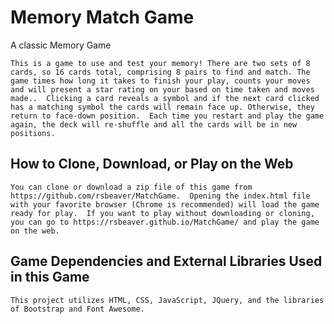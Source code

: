 # Memory Match Game

  A classic Memory Game

    This is a game to use and test your memory! There are two sets of 8 cards, so 16 cards total, comprising 8 pairs to find and match. The game times how long it takes to finish your play, counts your moves and will present a star rating on your based on time taken and moves made..  Clicking a card reveals a symbol and if the next card clicked has a matching symbol the cards will remain face up. Otherwise, they return to face-down position.  Each time you restart and play the game again, the deck will re-shuffle and all the cards will be in new positions.

## How to Clone, Download, or Play on the Web

    You can clone or download a zip file of this game from https://github.com/rsbeaver/MatchGame.  Opening the index.html file with your favorite browser (Chrome is recommended) will load the game ready for play.  If you want to play without downloading or cloning, you can go to https://rsbeaver.github.io/MatchGame/ and play the game on the web.

## Game Dependencies and External Libraries Used in this Game

    This project utilizes HTML, CSS, JavaScript, JQuery, and the libraries of Bootstrap and Font Awesome.
